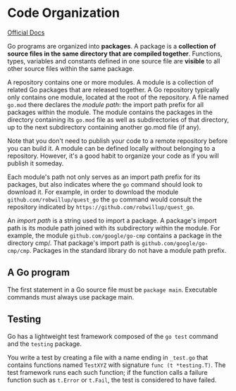 # Code Organization

[Official Docs](https://golang.org/doc/code.html#Organization)

Go programs are organized into **packages**. A package is a **collection of source files in the same directory that are compiled together**. Functions, types, variables and constants defined in one source file are **visible** to all other source files within the same package.

A repository contains one or more modules. A module is a collection of related Go packages that are released together. A Go repository typically only contains one module, located at the root of the repository. A file named `go.mod` there declares the *module path*: the import path prefix for all packages within the module. The module contains the packages in the directory containing its `go.mod` file as well as subdirectories of that directory, up to the next subdirectory containing another go.mod file (if any).

Note that you don't need to publish your code to a remote repository before you can build it. A module can be defined locally without belonging to a repository. However, it's a good habit to organize your code as if you will publish it someday.

Each module's path not only serves as an import path prefix for its packages, but also indicates where the `go` command should look to download it. For example, in order to download the module `github.com/robwillup/quest_go` the `go` command would consult the repository indicated by `https://github.com/robwillup/quest_go`.

An *import path* is a string used to import a package. A package's import path is its module path joined with its subdirectory within the module. For example, the module `github.com/google/go-cmp` contains a package in the directory cmp/. That package's import path is `github.com/google/go-cmp/cmp`. Packages in the standard library do not have a module path prefix.

## A Go program

The first statement in a Go source file must be `package main`. Executable commands must always use package main.

## Testing

Go has a lightweight test framework composed of the `go test` command and the `testing` package. 

You write a test by creating a file with a name ending in `_test.go` that contains functions named `TestXYZ` with signature `func (t *testing.T)`. The test framework runs each such function; if the function calls a failure function such as `t.Error` or `t.Fail`, the test is considered to have failed.



